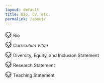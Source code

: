 ```yaml
---
layout: default
title: Bio, CV, etc.
permalink: /about/
---
```


<link rel="stylesheet" href="https://cdnjs.cloudflare.com/ajax/libs/font-awesome/4.7.0/css/font-awesome.min.css">

<style>
details > summary {
  list-style-type: "";
  display: -webkit-flex;
  display: flex;
  align-items: center;
  cursor: pointer;
  transition: margin 150ms ease-out;
  margin-bottom: 0px;
}

details > summary:hover {
  text-decoration: underline;
}


details summary > * {
  display: inline;
}

details > summary:before {
  content: url("data:image/svg+xml; utf8, %3Csvg xmlns='http://www.w3.org/2000/svg' height='2em' width='1.25em' %3E%3Ctext x='50%25' y='50%25' font-size='1.9em' dominant-baseline='middle' text-anchor='middle'%3E⎉%3C/text%3E%3C/svg%3E");
  margin-right: 5px;
  display: -webkit-flex;
  display: flex;
  align-items: center;
  font-weight: bold;
}

details[open] > summary:before {
  content: url("data:image/svg+xml; utf8, %3Csvg xmlns='http://www.w3.org/2000/svg' height='2em' width='1.25em' %3E%3Ctext x='50%25' y='50%25' font-weight='bold' font-size='x-large' dominant-baseline='middle' text-anchor='middle'%3E◉%3C/text%3E%3C/svg%3E");
  margin-right: 5px;
  display: -webkit-flex;
  display: flex;
  align-items: center;
}

summary::-webkit-details-marker {
  list-style-type: "";
}

details[open] > summary {
  list-style-type: "";
  transition: margin 150ms ease-out;
  margin-bottom: 10px;
}

.detail {
  margin-top: -18px;
  margin-left: 0.5em;
  border-left: solid 2px;
  padding-left: 10px;
  padding-top: 12px;
}

@keyframes details-show {
  from {
    opacity: 0;
  }
}

details[open] > *:not(summary) {
  animation: details-show 150ms ease-in-out;
}
</style>

<details>
<summary>Bio<span style="width:1em;"></span> <a href="/bio"><i class="fa fa-external-link"></i></a></summary>

<div class="detail">
{% capture bio_include %}{% include bio.md %}{% endcapture %}
{{ bio_include | markdownify }}
</div>

</details>

<details>
<summary><i>Curriculum Vitae</i><span style="width:1em;"></span> <a href="{{site.baseurl}}/resources/curriculum_vitae.pdf"><i class="fa fa-external-link"></i></a></summary>

<div class="detail">
<a href="{{site.baseurl}}/resources/curriculum_vitae.pdf">PDF <i class="fa fa-external-link"></i></a>
</div>

</details>

<details>
<summary>Diversity, Equity, and Inclusion Statement<span style="width:1em;"></span> <a href="{{site.baseurl}}/dei-statement/"><i class="fa fa-external-link"></i></a></summary>

<div class="detail">
{% capture deis_include %}{% include professional-statements/dei.md %}{% endcapture %}
{{ deis_include | markdownify }}
</div>

</details>

<details>
<summary>Research Statement<span style="width:1em;"></span> <a href="{{site.baseurl}}/research-statement/"><i class="fa fa-external-link"></i></a></summary>
<div class="detail">
{% capture rs_include %}{% include professional-statements/research.md %}{% endcapture %}
{{ rs_include | markdownify }}
</div>

</details>

<details>
<summary>Teaching Statement<span style="width:1em;"></span> <a href="{{site.baseurl}}/teaching-statement/"><i class="fa fa-external-link"></i></a></summary>

<div class="detail">
{% capture ts_include %}{% include professional-statements/teaching.md %}{% endcapture %}
{{ ts_include | markdownify }}
</div>

</details>
